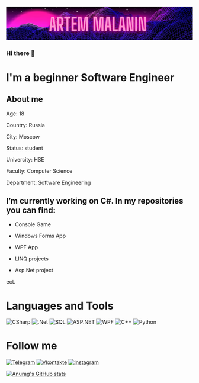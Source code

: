 

[![Header](https://github.com/mal91r/mal91r/blob/main/asseets/Mal19r%20code.png)](https://t.me/mal91r)
### Hi there 👋

# I'm a beginner Software Engineer

## About me
Age: 18

Country: Russia

City: Moscow

Status: student

Univercity: HSE 

Faculty: Computer Science

Department: Software Engineering

## I’m currently working on C#. In my repositories you can find:

- Console Game

- Windows Forms App

- WPF App

- LINQ projects 

- Asp.Net project

ect.


# Languages and Tools
![CSharp](https://img.shields.io/badge/-CSharp-blueviolet?style=for-the-badge&logo=csharp&logoColor=white)
![.Net](https://img.shields.io/badge/-Core-blue?style=for-the-badge&logo=.net&logoColor=white)
![SQL](https://img.shields.io/badge/-SQL-orange?style=for-the-badge&logo=MySql&logoColor=white)
![ASP.NET](https://img.shields.io/badge/-Asp.Net-grey?style=for-the-badge&logo=WWE&logoColor=white)
![WPF](https://img.shields.io/badge/-WPF-yellow?style=for-the-badge&logo=Windows&logoColor=white)
![C++](https://img.shields.io/badge/-C++-succsess?style=for-the-badge&logo=C%2b%2b&logoColor=white)
![Python](https://img.shields.io/badge/-Python-critical?style=for-the-badge&logo=Python&logoColor=white)

# Follow me
[![Telegram](https://img.shields.io/badge/-Telegram-090909?style=for-the-badge&logo=Telegram&logoColor=white)](https://t.me/mal91r)
[![Vkontakte](https://img.shields.io/badge/-VKontakte-090909?style=for-the-badge&logo=Vk&logoColor=9370DB)](https://vk.com/mal91r)
[![Instagram](https://img.shields.io/badge/-Instagram-090909?style=for-the-badge&logo=instagram&logoColor=FF00FF)](https://www.instagram.com/mal91r/)

[![Anurag's GitHub stats](https://github-readme-stats.vercel.app/api?username=mal91r)](https://github.com/anuraghazra/github-readme-stats)

<!--
**mal91r/mal91r** is a ✨ _special_ ✨ repository because its `README.md` (this file) appears on your GitHub profile.

Here are some ideas to get you started:

- 🔭 I’m currently working on ...
- 🌱 I’m currently learning ...
- 👯 I’m looking to collaborate on ...
- 🤔 I’m looking for help with ...
- 💬 Ask me about ...
- 📫 How to reach me: ...
- 😄 Pronouns: ...
- ⚡ Fun fact: ...
-->
